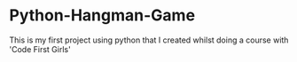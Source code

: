 # Python-Hangman-Game
This is my first project using python that I created whilst doing a course with 'Code First Girls'
